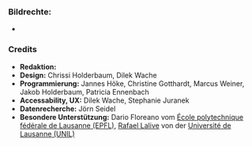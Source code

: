 ### Bildrechte:

-

### Credits

- **Redaktion:**
- **Design:** Chrissi Holderbaum, Dilek Wache
- **Programmierung:** Jannes Höke, Christine Gotthardt, Marcus Weiner, Jakob Holderbaum, Patricia Ennenbach
- **Accessability, UX:** Dilek Wache, Stephanie Juranek
- **Datenrecherche:** Jörn Seidel
- **Besondere Unterstützung:** Dario Floreano vom [École polytechnique fédérale de Lausanne (EPFL)](https://www.epfl.ch/labs/lis/), [Rafael Lalive](https://sites.google.com/site/rafaellalive/) von der [Université de Lausanne (UNIL)](https://www.unil.ch/index.html)
